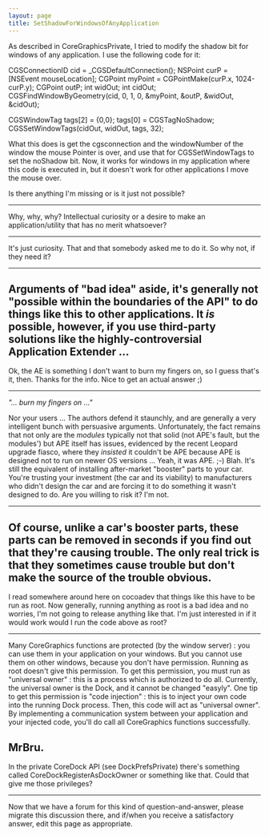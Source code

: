 ```yaml
---
layout: page
title: SetShadowForWindowsOfAnyApplication
---
```


As described in CoreGraphicsPrivate, I tried to modify the shadow bit for windows of any application.
I use the following code for it:
    
CGSConnectionID cid = _CGSDefaultConnection();
NSPoint curP = [NSEvent mouseLocation];
CGPoint myPoint = CGPointMake(curP.x, 1024-curP.y);
CGPoint outP;
int widOut;
int cidOut;
CGSFindWindowByGeometry(cid, 0, 1, 0, &myPoint, &outP, &widOut, &cidOut);

CGSWindowTag tags[2] = {0,0};
tags[0] = CGSTagNoShadow;
CGSSetWindowTags(cidOut, widOut, tags, 32);

What this does is get the cgsconnection and the windowNumber of the window the mouse Pointer is over, and use that for CGSSetWindowTags to set the noShadow bit.
Now, it works for windows in my application where this code is executed in, but it doesn't work for other applications I move the mouse over.

Is there anything I'm missing or is it just not possible?

----

Why, why, why? Intellectual curiosity or a desire to make an application/utility that has no merit whatsoever?

----
It's just curiosity. That and that somebody asked me to do it. So why not, if they need it?

----
Arguments of "bad idea" aside, it's generally not "possible within the boundaries of the API" to do things like this to other applications. It *is* possible, however, if you use third-party solutions like the highly-controversial Application Extender ...
----
Ok, the AE is something I don't want to burn my fingers on, so I guess that's it, then. Thanks for the info. Nice to get an actual answer ;)

----

*"... burn my fingers on ..."* 

Nor your users ... The authors defend it staunchly, and are generally a very intelligent bunch with persuasive arguments. Unfortunately, the fact remains that not only are the *modules* typically not that solid (not APE's fault, but the modules') but APE itself has issues, evidenced by the recent Leopard upgrade fiasco, where they *insisted* it couldn't be APE because APE is designed not to run on newer OS versions ... Yeah, it was APE. ;-) Blah. It's still the equivalent of installing after-market "booster" parts to your car. You're trusting your investment (the car and its viability) to manufacturers who didn't design the car and are forcing it to do something it wasn't designed to do. Are you willing to risk it? I'm not.

----
Of course, unlike a car's booster parts, these parts can be removed in seconds if you find out that they're causing trouble. The only real trick is that they sometimes cause trouble but don't make the source of the trouble obvious.
----
I read somewhere around here on cocoadev that things like this have to be run as root. Now generally, running anything as root is a bad idea and no worries, I'm not going to release anything like that. I'm just interested in if it would work would I run the code above as root?

----
Many CoreGraphics functions are protected (by the window server) : you can use them in your application on your windows. But you cannot use them on other windows, because you don't have permission.
Running as root doesn't give this permission.
To get this permission, you must run as "universal owner" : this is a process which is authorized to do all.
Currently, the universal owner is the Dock, and it cannot be changed "easyly".
One tip to get this permission is "code injection" : this is to inject your own code into the running Dock process. Then, this code will act as "universal owner". By implementing a communication system between your application and your injected code, you'll do call all CoreGraphics functions successfully.

MrBru.
----
In the private CoreDock API (see DockPrefsPrivate) there's something called CoreDockRegisterAsDockOwner or something like that. Could that give me those privileges?

----
Now that we have a forum for this kind of question-and-answer, please migrate this discussion there, and if/when you receive a satisfactory answer, edit this page as appropriate.

